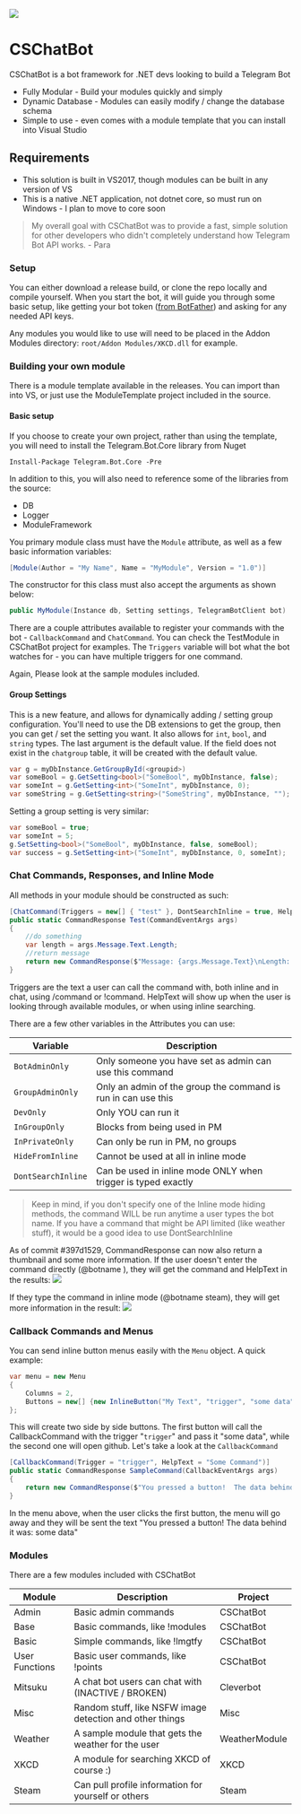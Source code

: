 ![](http://tgwerewolf.com/logo.png)
# CSChatBot

CSChatBot is a bot framework for .NET devs looking to build a Telegram Bot

  - Fully Modular - Build your modules quickly and simply
  - Dynamic Database - Modules can easily modify / change the database schema
  - Simple to use - even comes with a module template that you can install into Visual Studio

## Requirements

  - This solution is built in VS2017, though modules can be built in any version of VS
  - This is a native .NET application, not dotnet core, so must run on Windows - I plan to move to core soon

> My overall goal with CSChatBot was
> to provide a fast, simple solution
> for other developers who didn't
> completely understand how Telegram
> Bot API works.
>        - Para

### Setup
You can either download a release build, or clone the repo locally and compile yourself.  When you start the bot, it will guide you through some basic setup, like getting your bot token ([from BotFather](https://t.me/BotFather)) and asking for any needed API keys.

Any modules you would like to use will need to be placed in the Addon Modules directory:
`root/Addon Modules/XKCD.dll` for example.

### Building your own module
There is a module template available in the releases.  You can import than into VS, or just use the ModuleTemplate project included in the source.

#### Basic setup
If you choose to create your own project, rather than using the template, you will need to install the Telegram.Bot.Core library from Nuget
```
Install-Package Telegram.Bot.Core -Pre
```
In addition to this, you will also need to reference some of the libraries from the source:
 - DB
 - Logger
 - ModuleFramework

You primary module class must have the `Module` attribute, as well as a few basic information variables:
```cs
[Module(Author = "My Name", Name = "MyModule", Version = "1.0")]
```

The constructor for this class must also accept the arguments as shown below:
```cs
public MyModule(Instance db, Setting settings, TelegramBotClient bot)
```

There are a couple attributes available to register your commands with the bot - `CallbackCommand` and `ChatCommand`.  You can check the TestModule in CSChatBot project for examples.  The `Triggers` variable will bot what the bot watches for - you can have multiple triggers for one command.

Again, Please look at the sample modules included.

#### Group Settings
This is a new feature, and allows for dynamically adding / setting group configuration.  You'll need to use the DB extensions to get the group, then you can get / set the setting you want.  It also allows for `int`, `bool`, and `string` types.  The last argument is the default value.  If the field does not exist in the `chatgroup` table, it will be created with the default value.
```cs
var g = myDbInstance.GetGroupById(<groupid>)
var someBool = g.GetSetting<bool>("SomeBool", myDbInstance, false);
var someInt = g.GetSetting<int>("SomeInt", myDbInstance, 0);
var someString = g.GetSetting<string>("SomeString", myDbInstance, "");
```

Setting a group setting is very similar:
```cs
var someBool = true;
var someInt = 5;
g.SetSetting<bool>("SomeBool", myDbInstance, false, someBool);
var success = g.SetSetting<int>("SomeInt", myDbInstance, 0, someInt);
```

### Chat Commands, Responses, and Inline Mode
All methods in your module should be constructed as such:
```cs
[ChatCommand(Triggers = new[] { "test" }, DontSearchInline = true, HelpText = "This is a sample command")]
public static CommandResponse Test(CommandEventArgs args)
{
    //do something
    var length = args.Message.Text.Length;
    //return message
    return new CommandResponse($"Message: {args.Message.Text}\nLength: {length}");
}
```

Triggers are the text a user can call the command with, both inline and in chat, using /command or !command.  HelpText will show up when the user is looking through available modules, or when using inline searching.

There are a few other variables in the Attributes you can use:

| Variable | Description |
| -------- | ----------- |
| `BotAdminOnly` | Only someone you have set as admin can use this command |
| `GroupAdminOnly` | Only an admin of the group the command is run in can use this |
| `DevOnly` | Only YOU can run it |
| `InGroupOnly` | Blocks from being used in PM |
| `InPrivateOnly` | Can only be run in PM, no groups |
| `HideFromInline` | Cannot be used at all in inline mode |
| `DontSearchInline` | Can be used in inline mode ONLY when trigger is typed exactly |

> Keep in mind, if you don't specify one of the Inline mode hiding methods, the command WILL be run anytime a user types the bot name.  If you have a command that might be API limited (like weather stuff), it would be a good idea to use DontSearchInline

As of commit #397d1529, CommandResponse can now also return a thumbnail and some more information.  If the user doesn't enter the command directly (@botname ), they will get the command and HelpText in the results:
![](https://i.imgur.com/Q4xEONw.png)

If they type the command in inline mode (@botname steam), they will get more information in the result:
![](https://i.imgur.com/GZ8LrCC.png)

### Callback Commands and Menus

You can send inline button menus easily with the `Menu` object. A quick example:
```cs
var menu = new Menu
{
    Columns = 2,
    Buttons = new[] {new InlineButton("My Text", "trigger", "some data"), new InlineButton("Grey Wolf Website", url: "http://github.com/GreyWolfDev") }
};
```

This will create two side by side buttons.  The first button will call the CallbackCommand with the trigger "`trigger`" and pass it "some data", while the second one will open github.  Let's take a look at the `CallbackCommand`

```cs
[CallbackCommand(Trigger = "trigger", HelpText = "Some Command")]
public static CommandResponse SampleCommand(CallbackEventArgs args)
{
    return new CommandResponse($"You pressed a button!  The data behind it was: {args.Parameters}");
}
```

In the menu above, when the user clicks the first button, the menu will go away and they will be sent the text "You pressed a button! The data behind it was: some data"


### Modules

There are a few modules included with CSChatBot

| Module | Description | Project |
| ------ | ------ | ------ |
| Admin | Basic admin commands | CSChatBot |
| Base | Basic commands, like !modules | CSChatBot |
| Basic | Simple commands, like !lmgtfy | CSChatBot |
| User Functions | Basic user commands, like !points | CSChatBot |
| Mitsuku | A chat bot users can chat with (INACTIVE / BROKEN) | Cleverbot |
| Misc | Random stuff, like NSFW image detection and other things | Misc |
| Weather | A sample module that gets the weather for the user | WeatherModule |
| XKCD | A module for searching XKCD of course :) | XKCD |
| Steam | Can pull profile information for yourself or others | Steam |

